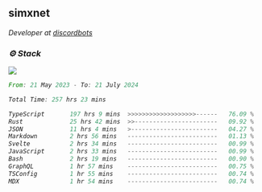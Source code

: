 <h2>simxnet</h2>
<p><em>Developer at <a href="https://github.com/dbotslist">discordbots</a></p>

### ⚙️ Stack
![](https://skillicons.dev/icons?i=git,docker,js,ts,cloudflare,css,deno,express,cpp,rust,arduino,graphql,html,nestjs,react,apollo,bash,lua,nextjs,nodejs,ps,powershell,neovim,postgres,tailwind,prisma)

<!--START_SECTION:waka-->

```rust
From: 21 May 2023 - To: 21 July 2024

Total Time: 257 hrs 23 mins

TypeScript       197 hrs 9 mins  >>>>>>>>>>>>>>>>>>>------   76.09 %
Rust             25 hrs 42 mins  >>-----------------------   09.92 %
JSON             11 hrs 4 mins   >------------------------   04.27 %
Markdown         2 hrs 56 mins   -------------------------   01.13 %
Svelte           2 hrs 34 mins   -------------------------   00.99 %
JavaScript       2 hrs 33 mins   -------------------------   00.99 %
Bash             2 hrs 19 mins   -------------------------   00.90 %
GraphQL          1 hr 57 mins    -------------------------   00.75 %
TSConfig         1 hr 55 mins    -------------------------   00.74 %
MDX              1 hr 54 mins    -------------------------   00.74 %
```

<!--END_SECTION:waka-->


<!--
<p align="center">
     <a href="https://discord.gg/HhybNhchcC"><img src="https://invidget.switchblade.xyz/sejc7TnX6N" align="center" ><a>
</p> 
-->
